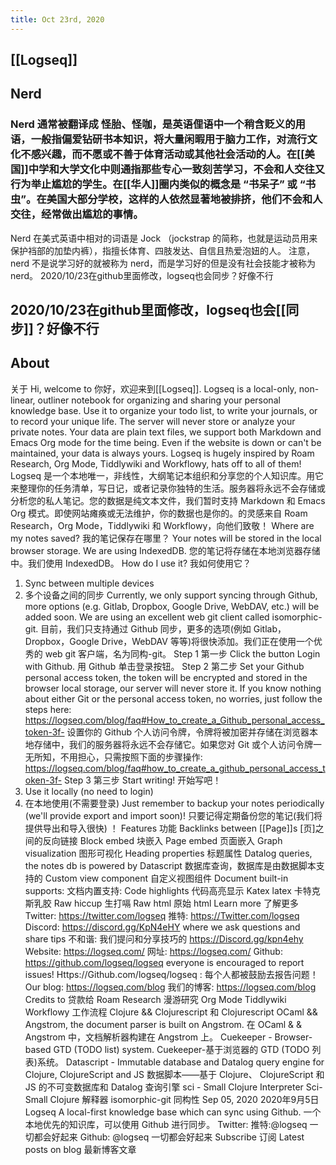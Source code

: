 ```yaml
---
title: Oct 23rd, 2020
---
```


## [[Logseq]]
## Nerd
### Nerd 通常被翻译成 怪胎、怪咖，是英语俚语中一个稍含贬义的用语，一般指偏爱钻研书本知识，将大量闲暇用于脑力工作，对流行文化不感兴趣，而不愿或不善于体育活动或其他社会活动的人。在[[美国]]中学和大学文化中则通指那些专心一致刻苦学习，不会和人交往又行为举止尴尬的学生。在[[华人]]圈内类似的概念是 “书呆子” 或 “书虫”。在美国大部分学校，这样的人依然显著地被排挤，他们不会和人交往，经常做出尴尬的事情。
Nerd 在美式英语中相对的词语是 Jock （jockstrap 的简称，也就是运动员用来保护裆部的加垫内裤），指擅长体育、四肢发达、自信且热爱泡妞的人。
注意，nerd 不是说学习好的就被称为 nerd，而是学习好的但是没有社会技能才被称为 nerd。 2020/10/23在github里面修改，logseq也会同步？好像不行
## 2020/10/23在github里面修改，logseq也会[[同步]]？好像不行
## About
关于
Hi, welcome to 你好，欢迎来到[[Logseq]].
Logseq is a local-only, non-linear, outliner notebook for organizing and
sharing your personal knowledge base.
Use it to organize your todo list, to write your journals, or to record your unique
life.
The server will never store or analyze your private notes. Your data are
plain text files, we support both Markdown and Emacs Org mode for the time being. Even if the website is down or can't be maintained, your data is always yours.
Logseq is hugely inspired by Roam Research, Org Mode, Tiddlywiki and Workflowy, hats off to all of them!
Logseq 是一个本地唯一，非线性，大纲笔记本组织和分享您的个人知识库。用它来整理你的任务清单，写日记，或者记录你独特的生活。服务器将永远不会存储或分析您的私人笔记。您的数据是纯文本文件，我们暂时支持 Markdown 和 Emacs Org 模式。即使网站瘫痪或无法维护，你的数据也是你的。的灵感来自 Roam Research，Org Mode，Tiddlywiki 和 Workflowy，向他们致敬！
Where are my notes saved?
我的笔记保存在哪里？
Your notes will be stored in the local browser storage. We are using IndexedDB.
您的笔记将存储在本地浏览器存储中。我们使用 IndexedDB。
How do I use it?
我如何使用它？
1. Sync between multiple devices
1. 多个设备之间的同步
Currently, we only support syncing through Github, more options (e.g.
Gitlab, Dropbox, Google Drive, WebDAV, etc.) will be added soon.
We are using an excellent web git client called isomorphic-git.
目前，我们只支持通过 Github 同步，更多的选项(例如 Gitlab，Dropbox，Google Drive，WebDAV 等等)将很快添加。我们正在使用一个优秀的 web git 客户端，名为同构-git。
Step 1
第一步
Click the button Login with Github.
用 Github 单击登录按钮。
Step 2
第二步
Set your Github personal access token, the token will be encrypted and
stored in the browser local storage, our server will never store it.
If you know nothing about either Git or the personal access token, no worries,
just follow the steps here: https://logseq.com/blog/faq#How_to_create_a_Github_personal_access_token-3f-
设置你的 Github 个人访问令牌，令牌将被加密并存储在浏览器本地存储中，我们的服务器将永远不会存储它。如果您对 Git 或个人访问令牌一无所知，不用担心，只需按照下面的步骤操作: https://logseq.com/blog/faq#how_to_create_a_github_personal_access_token-3f-
Step 3
第三步
Start writing!
开始写吧！
2. Use it locally (no need to login)
2. 在本地使用(不需要登录)
Just remember to backup your notes periodically (we'll provide export and import soon)!
只要记得定期备份您的笔记(我们将提供导出和导入很快) ！
Features
功能
Backlinks between [[Page]]s
[页]之间的反向链接
Block embed
块嵌入
Page embed
页面嵌入
Graph visualization
图形可视化
Heading properties
标题属性
Datalog queries, the notes db is powered by Datascript
数据库查询，数据库是由数据脚本支持的
Custom view component
自定义视图组件
Document built-in supports:
文档内置支持:
Code highlights
代码高亮显示
Katex latex
卡特克斯乳胶
Raw hiccup
生打嗝
Raw html
原始 html
Learn more
了解更多
Twitter: https://twitter.com/logseq
推特: https://Twitter.com/logseq
Discord: https://discord.gg/KpN4eHY where we ask questions and share tips
不和谐: 我们提问和分享技巧的 https://Discord.gg/kpn4ehy
Website: https://logseq.com/
网址: https://logseq.com/
Github: https://github.com/logseq/logseq everyone is encouraged to report issues!
Https://Github.com/logseq/logseq : 每个人都被鼓励去报告问题！
Our blog: https://logseq.com/blog
我们的博客: https://logseq.com/blog
Credits to
贷款给
Roam Research
漫游研究
Org Mode
Tiddlywiki
Workflowy
工作流程
Clojure && Clojurescript
和 Clojurescript
OCaml && Angstrom, the document parser is built on Angstrom.
在 OCaml & & Angstrom 中，文档解析器构建在 Angstrom 上。
Cuekeeper - Browser-based GTD (TODO list) system.
Cuekeeper-基于浏览器的 GTD (TODO 列表)系统。
Datascript - Immutable database and Datalog query engine for Clojure, ClojureScript and JS
数据脚本——基于 Clojure、 ClojureScript 和 JS 的不可变数据库和 Datalog 查询引擎
sci - Small Clojure Interpreter
Sci-Small Clojure 解释器
isomorphic-git
同构性
Sep 05, 2020
2020年9月5日
Logseq
A local-first knowledge base which can sync using Github.
一个本地优先的知识库，可以使用 Github 进行同步。
Twitter: 推特:@logseq 一切都会好起来
Github: @logseq 一切都会好起来
Subscribe 订阅
Latest posts on blog 最新博客文章
